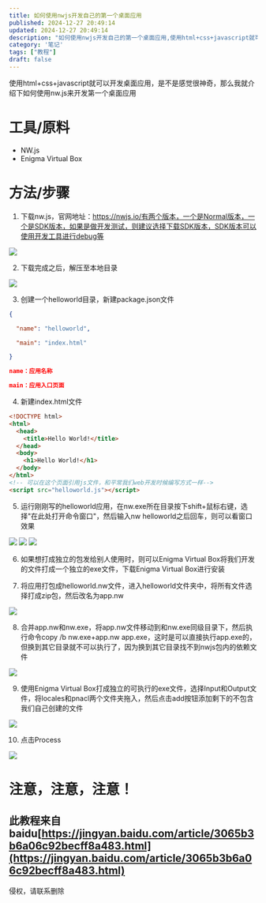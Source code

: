 ```yaml
---
title: 如何使用nwjs开发自己的第一个桌面应用
published: 2024-12-27 20:49:14
updated: 2024-12-27 20:49:14
description: "如何使用nwjs开发自己的第一个桌面应用,使用html+css+javascript就可以开发桌面应用，是不是感觉很神奇，那么我就介绍下如何使用nw.js来开发第一个桌面应用"
category: '笔记'
tags: ["教程"]
draft: false
---
```

使用html+css+javascript就可以开发桌面应用，是不是感觉很神奇，那么我就介绍下如何使用nw.js来开发第一个桌面应用

# 工具/原料
- NW.js
- Enigma Virtual Box

# 方法/步骤
1. 下载nw.js，官网地址：https://nwjs.io/有两个版本，一个是Normal版本，一个是SDK版本，如果是做开发测试，则建议选择下载SDK版本，SDK版本可以使用开发工具进行debug等
<img src="https://exp-picture.cdn.bcebos.com/dccb47de45078801caacf5f2b18ca608a40f8273.jpg?x-bce-process=image%2Fresize%2Cm_lfit%2Cw_500%2Climit_1%2Fformat%2Cf_auto%2Fquality%2Cq_80">

2. 下载完成之后，解压至本地目录

<img src="https://exp-picture.cdn.bcebos.com/95bd4e8c9bcec7f871ab7d6e034ce54a2e27fb73.jpg?x-bce-process=image%2Fresize%2Cm_lfit%2Cw_500%2Climit_1%2Fformat%2Cf_auto%2Fquality%2Cq_80">

3. 创建一个helloworld目录，新建package.json文件

``` json
{

  "name": "helloworld",

  "main": "index.html"

}

name：应用名称

main：应用入口页面
```

4. 新建index.html文件

``` html
<!DOCTYPE html>
<html>
  <head>
    <title>Hello World!</title>
  </head>
  <body>
    <h1>Hello World!</h1>
  </body>
</html>
<!-- 可以在这个页面引用js文件，和平常我们web开发时候编写方式一样-->
<script src="helloworld.js"></script>
```

5. 运行刚刚写的helloworld应用，在nw.exe所在目录按下shift+鼠标右键，选择"在此处打开命令窗口"，然后输入nw helloworld之后回车，则可以看窗口效果

<img src="https://exp-picture.cdn.bcebos.com/2e66f9ef28066b01910013f33df39187021cf373.jpg?x-bce-process=image%2Fresize%2Cm_lfit%2Cw_500%2Climit_1%2Fformat%2Cf_auto%2Fquality%2Cq_80">
<img src="https://exp-picture.cdn.bcebos.com/3201a8f39187031c911d8f4f6a86242fa972ec73.jpg?x-bce-process=image%2Fresize%2Cm_lfit%2Cw_500%2Climit_1%2Fformat%2Cf_auto%2Fquality%2Cq_80">
<img src="https://exp-picture.cdn.bcebos.com/9881b1fce186242fa4afb4ac35e434daf15ee873.jpg?x-bce-process=image%2Fresize%2Cm_lfit%2Cw_500%2Climit_1%2Fformat%2Cf_auto%2Fquality%2Cq_80">

6. 如果想打成独立的包发给别人使用时，则可以Enigma Virtual Box将我们开发的文件打成一个独立的exe文件，下载Enigma Virtual Box进行安装

7. 将应用打包成helloworld.nw文件，进入helloworld文件夹中，将所有文件选择打成zip包，然后改名为app.nw

<img src="https://exp-picture.cdn.bcebos.com/f11f54237971fe1d820538aaea20a7cd0d6ee073.jpg?x-bce-process=image%2Fresize%2Cm_lfit%2Cw_500%2Climit_1%2Fformat%2Cf_auto%2Fquality%2Cq_80">

8. 合并app.nw和nw.exe，将app.nw文件移动到和nw.exe同级目录下，然后执行命令copy /b nw.exe+app.nw app.exe，这时是可以直接执行app.exe的，但换到其它目录就不可以执行了，因为换到其它目录找不到nwjs包内的依赖文件

<img src="https://exp-picture.cdn.bcebos.com/ff5c88d818196120b0102cdd70f202b374d7df73.jpg?x-bce-process=image%2Fresize%2Cm_lfit%2Cw_500%2Climit_1%2Fformat%2Cf_auto%2Fquality%2Cq_80">

9. 使用Enigma Virtual Box打成独立的可执行的exe文件，选择Input和Output文件，将locales和pnacl两个文件夹拖入，然后点击add按钮添加剩下的不包含我们自己创建的文件

<img src="https://exp-picture.cdn.bcebos.com/0d2fe5f202b375d785a69b47515872dadf49d873.jpg?x-bce-process=image%2Fresize%2Cm_lfit%2Cw_500%2Climit_1%2Fformat%2Cf_auto%2Fquality%2Cq_80">

10. 点击Process

<img src="https://exp-picture.cdn.bcebos.com/bab5c45872dade4940d2abe526042e6816e9d573.jpg?x-bce-process=image%2Fresize%2Cm_lfit%2Cw_500%2Climit_1%2Fformat%2Cf_auto%2Fquality%2Cq_80">

# 注意，注意，注意！
## 此教程来自baidu[https://jingyan.baidu.com/article/3065b3b6a06c92becff8a483.html](https://jingyan.baidu.com/article/3065b3b6a06c92becff8a483.html)
侵权，请联系删除